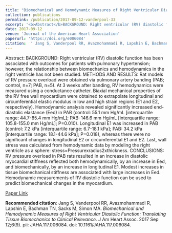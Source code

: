 ```yaml
--- 
title: "Biomechanical and Hemodynamic Measures of Right Ventricular Diastolic Function: Translating Tissue Biomechanics to Clinical Relevance." 
collection: publications 
permalink: /publication/2017-09-12-vanderpool-33 
excerpt: '<b>Abstract</b>BACKGROUND: Right ventricular (RV) diastolic function has been associated with outcomes for patients with pulmonary hypertension; however, the relationship between biomechanics and hemodynamics in the right ventricle has not been studied. METHODS AND RESULTS: Rat models of RV pressure overload were obtained via pulmonary artery banding [...]' 
date: 2017-09-12 
venue: 'Journal of the American Heart Association' 
paperurl: 'https://doi.org/e006084' 
citation:  ' Jang S, Vanderpool RR, Avazmohammadi R, Lapshin E, Bachman TN, Sacks M, Simon MA. <i>Biomechanical and Hemodynamic Measures of Right Ventricular Diastolic Function: Translating Tissue Biomechanics to Clinical Relevance.</i> J Am Heart Assoc. 2017 Sep 12;6(9). pii: JAHA.117.006084. doi: 10.1161/JAHA.117.006084.' 
--- 
```

Abstract:  BACKGROUND: Right ventricular (RV) diastolic function has been associated with outcomes for patients with pulmonary hypertension; however, the relationship between biomechanics and hemodynamics in the right ventricle has not been studied. METHODS AND RESULTS: Rat models of RV pressure overload were obtained via pulmonary artery banding (PAB; control, n=7; PAB, n=5). At 3 weeks after banding, RV hemodynamics were measured using a conductance catheter. Biaxial mechanical properties of the RV free wall myocardium were obtained to extrapolate longitudinal and circumferential elastic modulus in low and high strain regions (E1 and E2, respectively). Hemodynamic analysis revealed significantly increased end-diastolic elastance (Eed) in PAB (control: 55.1 mm Hg/mL [interquartile range: 44.7-85.4 mm Hg/mL]; PAB: 146.6 mm Hg/mL [interquartile range: 105.8-155.0 mm Hg/mL]; P=0.010). Longitudinal E1 was increased in PAB (control: 7.2 kPa [interquartile range: 6.7-18.1 kPa]; PAB: 34.2 kPa [interquartile range: 18.1-44.6 kPa]; P=0.018), whereas there were no significant changes in longitudinal E2 or circumferential E1 and E2. Last, wall stress was calculated from hemodynamic data by modeling the right ventricle as a sphere: stress=Pressurexradius2xthickness. CONCLUSIONS: RV pressure overload in PAB rats resulted in an increase in diastolic myocardial stiffness reflected both hemodynamically, by an increase in Eed, and biomechanically, by an increase in longitudinal E1. Modest increases in tissue biomechanical stiffness are associated with large increases in Eed. Hemodynamic measurements of RV diastolic function can be used to predict biomechanical changes in the myocardium.  
 
[Paper Link](https://doi.org/e006084) 
 
<b>Recommended citation</b>:  Jang S, Vanderpool RR, Avazmohammadi R, Lapshin E, Bachman TN, Sacks M, Simon MA. <i>Biomechanical and Hemodynamic Measures of Right Ventricular Diastolic Function: Translating Tissue Biomechanics to Clinical Relevance.</i> J Am Heart Assoc. 2017 Sep 12;6(9). pii: JAHA.117.006084. doi: 10.1161/JAHA.117.006084. 
